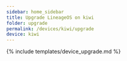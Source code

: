 ```yaml
---
sidebar: home_sidebar
title: Upgrade LineageOS on kiwi
folder: upgrade
permalink: /devices/kiwi/upgrade
device: kiwi
---
```

{% include templates/device_upgrade.md %}
